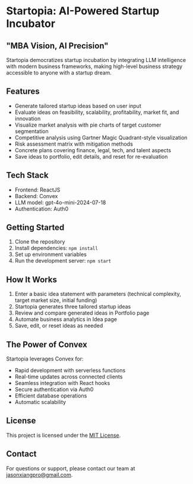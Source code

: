 # Startopia: AI-Powered Startup Incubator

## "MBA Vision, AI Precision"

Startopia democratizes startup incubation by integrating LLM intelligence with modern business frameworks, making high-level business strategy accessible to anyone with a startup dream.

## Features

- Generate tailored startup ideas based on user input
- Evaluate ideas on feasibility, scalability, profitability, market fit, and innovation
- Visualize market analysis with pie charts of target customer segmentation
- Competitive analysis using Gartner Magic Quadrant-style visualization
- Risk assessment matrix with mitigation methods
- Concrete plans covering finance, legal, tech, and talent aspects
- Save ideas to portfolio, edit details, and reset for re-evaluation

## Tech Stack

- Frontend: ReactJS
- Backend: Convex
- LLM model: gpt-4o-mini-2024-07-18
- Authentication: Auth0

## Getting Started

1. Clone the repository
2. Install dependencies: `npm install`
3. Set up environment variables
4. Run the development server: `npm start`

## How It Works

1. Enter a basic idea statement with parameters (technical complexity, target market size, initial funding)
2. Startopia generates three tailored startup ideas
3. Review and compare generated ideas in Portfolio page
4. Automate business analytics in Idea page
5. Save, edit, or reset ideas as needed

## The Power of Convex

Startopia leverages Convex for:

- Rapid development with serverless functions
- Real-time updates across connected clients
- Seamless integration with React hooks
- Secure authentication via Auth0
- Efficient database operations
- Automatic scalability

## License

This project is licensed under the [MIT License](LICENSE).

## Contact

For questions or support, please contact our team at jasonxiangpro@gmail.com.
